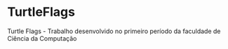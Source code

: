 # TurtleFlags
Turtle Flags - Trabalho desenvolvido no primeiro período da faculdade de Ciência da Computação
